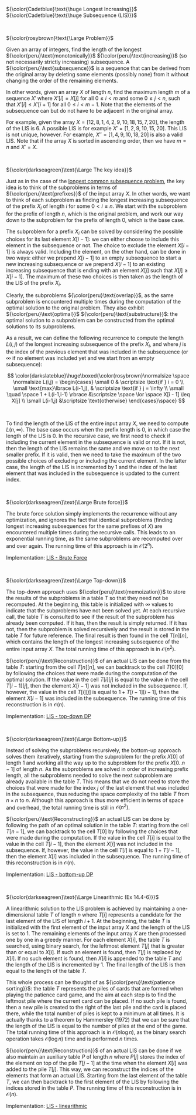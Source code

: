 ${\color{Cadetblue}\text{\huge Longest Increasing}}$  
${\color{Cadetblue}\text{\huge Subsequence (LIS)}}$

<br />

${\color{rosybrown}\text{\Large Problem}}$

Given an array of integers, find the length of the longest ${\color{peru}\text{monotonically}}$ ${\color{peru}\text{increasing}}$ (so not necessarily strictly increasing) subsequence. A ${\color{peru}\text{subsequence}}$ is a sequence that can be derived from the original array by deleting some elements (possibly none) from it without changing the order of the remaining elements.  

In other words, given an array $X$ of length $n$, find the maximum length $m$ of a sequence $X'$ where $X'[i] = X[j]$ for all $0 \leq i < m$ and some $0 \leq j < n$, such that $X'[i] \leq X'[i+1]$ for all $0 \leq i < m-1$. Note that the elements of the subsequence can but do not have to be adjacent in the original array.  

For example, given the array $X = [12, 8, 1, 4, 2, 9, 10, 18, 15, 7, 20]$, the length of the LIS is $6$. A possible LIS is for example $X' = [1, 2, 9, 10, 15, 20]$. This LIS is not unique, however. For example, $X'' = [1, 4, 9, 10, 18, 20]$ is also a valid LIS. Note that if the array $X$ is sorted in ascending order, then we have $m = n$ and $X' = X$.  

<br />

${\color{darkseagreen}\text{\Large The key idea}}$

Just as in the case of the [longest common subsequence problem](https://github.com/pl3onasm/CLRS/tree/main/algorithms/dynamic-programming/longest-common-sub), the key idea is to think of the subproblems in terms of ${\color{peru}\text{prefixes}}$ of the input array $X$. In other words, we want to think of each subproblem as finding the longest increasing subsequence of the prefix $X_i$ of length $i$ for some $0 < i \leq n$. We start with the subproblem for the prefix of length $n$, which is the original problem, and work our way down to the subproblem for the prefix of length $0$, which is the base case.

The subproblem for a prefix $X_i$ can be solved by considering the possible choices for its last element $X[i - 1]$: we can either choose to include this element in the subsequence or not. The choice to exclude the element $X[i - 1]$ is always valid. Including the element, on the other hand, can be done in two ways: either we prepend $X[i - 1]$ to an empty subsequence to start a new increasing subsequence or we prepend $X[i - 1]$ to an existing increasing subsequence that is ending with an element $X[j]$ such that $X[j] \geq X[i - 1]$. The maximum of these two choices is then taken as the length of the LIS of the prefix $X_i$.

Clearly, the subproblems ${\color{peru}\text{overlap}}$, as the same subproblem is encountered multiple times during the computation of the optimal solution to the original problem. They also exhibit ${\color{peru}\text{optimal}}$ ${\color{peru}\text{substructure}}$: the optimal solution to a subproblem can be constructed from the optimal solutions to its subproblems.

As a result, we can define the following recurrence to compute the length $L(i,j)$ of the longest increasing subsequence of the prefix $X_i$, and where $j$ is the index of the previous element that was included in the subsequence (or $\infty$ if no element was included yet and we start from an empty subsequence):

$$
\color{darkslateblue}\huge\boxed{\color{rosybrown}\normalsize \space
\normalsize L(i,j) = \begin{cases} \small 0 & \scriptsize \text{if } i = 0 \\
\small \text{max}\lbrace L(i-1,j), & \scriptsize \text{if } j = \infty \\
\small \quad \space 1 + L(i-1,i-1) \rbrace &\scriptsize \space  \lor \space X[i - 1] \leq X[j] \\
\small L(i-1,j) &\scriptsize \text{otherwise}
\end{cases}\space}
$$

<br />

To find the length of the LIS of the entire input array $X$, we need to compute $L(n,\infty)$. The base case occurs when the prefix length is $0$, in which case the length of the LIS is $0$. In the recursive case, we first need to check if including the current element in the subsequence is valid or not. If it is not, then the length of the LIS remains the same and we move on to the next smaller prefix. If it is valid, then we need to take the maximum of the two possible choices of excluding or including the current element. In the latter case, the length of the LIS is incremented by $1$ and the index of the last element that was included in the subsequence is updated to the current index.

<br />

${\color{darkseagreen}\text{\Large Brute force}}$

The brute force solution simply implements the recurrence without any optimization, and ignores the fact that identical subproblems (finding longest increasing subsequences for the same prefixes of $X$) are encountered multiple times during the recursive calls. This leads to an exponential running time, as the same subproblems are recomputed over and over again. The running time of this approach is in $\mathcal{O}(2^n)$.

Implementation: [LIS - Brute Force](https://github.com/pl3onasm/Algorithms/blob/main/algorithms/dynamic-programming/longest-increasing-sub/lis-1.c)

<br />

${\color{darkseagreen}\text{\Large Top-down}}$

The top-down approach uses ${\color{peru}\text{memoization}}$ to store the results of the subproblems in a table $T$ so that they need not be recomputed. At the beginning, this table is initialized with $\infty$ values to indicate that the subproblems have not been solved yet. At each recursive call, the table $T$ is consulted to see if the result of the subproblem has already been computed. If it has, then the result is simply returned. If it has not, then the subproblem is solved recursively and the result is stored in the table $T$ for future reference. The final result is then found in the cell $T[n][n]$, which contains the length of the longest increasing subsequence of the entire input array $X$. The total running time of this approach is in $\mathcal{O}(n^2)$.

${\color{peru}\text{Reconstruction}}$ of an actual LIS can be done from the table $T$: starting from the cell $T[n][n]$, we can backtrack to the cell $T[0][0]$ by following the choices that were made during the computation of the optimal solution. If the value in the cell $T[i][j]$ is equal to the value in the cell $T[i-1][j]$, then the element $X[i-1]$ was not included in the subsequence. If, however, the value in the cell $T[i][j]$ is equal to $1 + T[i-1][i-1]$, then the element $X[i-1]$ was included in the subsequence. The running time of this reconstruction is in $\mathcal{O}(n)$.

Implementation: [LIS - top-down DP](https://github.com/pl3onasm/Algorithms/blob/main/algorithms/dynamic-programming/longest-increasing-sub/lis-2.c)

<br />

${\color{darkseagreen}\text{\Large Bottom-up}}$

Instead of solving the subproblems recursively, the bottom-up approach solves them iteratively, starting from the subproblem for the prefix $X[0]$ of length $1$ and working all the way up to the subproblem for the prefix $X[0..n-1]$ of length $n$. As the subproblems are solved in order of increasing prefix length, all the subproblems needed to solve the next subproblem are already available in the table $T$. This means that we do not need to store the choices that were made for the index $j$ of the last element that was included in the subsequence, thus reducing the space complexity of the table $T$ from $n \times n$ to $n$. Although this approach is thus more efficient in terms of space and overhead, the total running time is still in $\mathcal{O}(n^2)$.

${\color{peru}\text{Reconstructing}}$ an actual LIS can be done by following the path of an optimal solution in the table $T$: starting from the cell $T[n-1]$, we can backtrack to the cell $T[0]$ by following the choices that were made during the computation. If the value in the cell $T[i]$ is equal to the value in the cell $T[i-1]$, then the element $X[i]$ was not included in the subsequence. If, however, the value in the cell $T[i]$ is equal to $1 + T[i-1]$, then the element $X[i]$ was included in the subsequence. The running time of this reconstruction is in $\mathcal{O}(n)$.

Implementation: [LIS - bottom-up DP](https://github.com/pl3onasm/Algorithms/blob/main/algorithms/dynamic-programming/longest-increasing-sub/lis-3.c)

<br />

${\color{darkseagreen}\text{\Large Linearithmic (Ex 14.4-6)}}$

A linearithmic solution to the LIS problem is achieved by maintaining a one-dimensional table $T$ of length $n$ where $T[i]$ represents a candidate for the last element of the LIS of length $i+1$. At the beginning, the table $T$ is initialized with the first element of the input array $X$ and the length of the LIS is set to $1$. The remaining elements of the input array $X$ are then processed one by one in a greedy manner. For each element $X[i]$, the table $T$ is searched, using binary search, for the leftmost element $T[j]$ that is greater than or equal to $X[i]$. If such an element is found, then $T[j]$ is replaced by $X[i]$. If no such element is found, then $X[i]$ is appended to the table $T$ and the length of the LIS is incremented by $1$. The final length of the LIS is then equal to the length of the table $T$.

This whole process can be thought of as ${\color{peru}\text{patience sorting}}$: the table $T$ represents the piles of cards that are formed when playing the patience card game, and the aim at each step is to find the leftmost pile where the current card can be placed. If no such pile is found, then a new pile is created to the right of the last pile and the card is placed there, while the total number of piles is kept to a minimum at all times. It is actually thanks to a theorem by Hammersley (1972) that we can be sure that the length of the LIS is equal to the number of piles at the end of the game. The total running time of this approach is in $\mathcal{O}(n \log n)$, as the binary search operation takes $\mathcal{O}(\log n)$ time and is performed $n$ times.

${\color{peru}\text{Reconstruction}}$ of an actual LIS can be done if we also maintain an auxiliary table $P$ of length $n$ where $P[j]$ stores the index of the element on top of the pile $T[j-1]$ at the time when the element $X[i]$ was added to the pile $T[j]$. This way, we can reconstruct the indices of the elements that form an actual LIS. Starting from the last element of the table $T$, we can then backtrack to the first element of the LIS by following the indices stored in the table $P$. The running time of this reconstruction is in $\mathcal{O}(n)$.

Implementation: [LIS - linearithmic](https://github.com/pl3onasm/Algorithms/blob/main/algorithms/dynamic-programming/longest-increasing-sub/lis-4.c)
